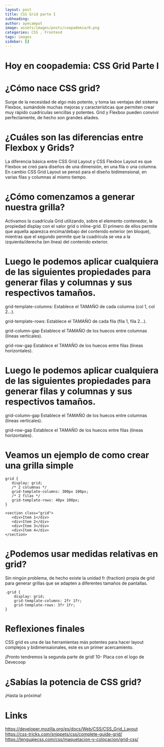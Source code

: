```yaml
---
layout: post
title: CSS Grid parte I
subheading: 
author: ayecampot
image: assets/images/posts/coopademia/0.png
categories: CSS , Frontend
tags: images
sidebar: []
---
```


# Hoy en coopademia: CSS Grid Parte I

# ¿Cómo nace CSS grid?
Surge de la necesidad de algo más potente, y toma las ventajas del sistema Flexbox, sumándole muchas mejoras y características que permiten crear muy rápido cuadrículas sencillas y potentes. 
Grid y Flexbox pueden convivir perfectamente, de hecho son grandes aliades.

# ¿Cuáles son las diferencias entre Flexbox y Grids?
La diferencia básica entre CSS Grid Layout y CSS Flexbox Layout es que Flexbox se creó para diseños de una dimensión, en una fila o una columna. En cambio CSS Grid Layout se pensó para el diseño bidimensional, en varias filas y columnas al mismo tiempo.


# ¿Cómo comenzamos a generar nuestra grilla?
Activamos la cuadrícula Grid utilizando, sobre el elemento contenedor, la propiedad display con el valor grid o inline-grid. El primero de ellos permite que aquella aparezca encima/debajo del contenido exterior (en bloque), mientras que el segundo permite que la cuadrícula se vea a la izquierda/derecha (en línea) del contenido exterior.

# Luego le podemos aplicar cualquiera de las siguientes propiedades para generar filas y columnas y sus respectivos tamaños.

grid-template-columns:
Establece el TAMAÑO de cada columna (col 1, col 2...).

grid-template-rows:
Establece el TAMAÑO de cada fila (fila 1, fila 2...).

grid-column-gap
Establece el TAMAÑO de los huecos entre columnas (líneas verticales).

grid-row-gap
Establece el TAMAÑO de los huecos entre filas
(líneas horizontales).


# Luego le podemos aplicar cualquiera de las siguientes propiedades para generar filas y columnas y sus respectivos tamaños.

grid-column-gap
Establece el TAMAÑO de los huecos entre columnas 
(líneas verticales).

grid-row-gap
Establece el TAMAÑO de los huecos entre filas
(líneas horizontales).

# Veamos un ejemplo de como crear una grilla simple

```
grid {
   display: grid;  
   /* 2 columnas */
   grid-template-columns: 300px 100px; 
   /* 2 filas */
   grid-template-rows: 40px 100px; 
}

<section class="grid">
   <div>Item 1</div>
   <div>Item 2</div>
   <div>Item 3</div>
   <div>Item 4</div>
</section>

```

# ¿Podemos usar medidas relativas en grid?
Sin ningún problema, de hecho existe la unidad fr (fraction) propia de grid para generar grillas que se adapten a diferentes tamaños de pantallas.

```
.grid {
    display: grid;  
    grid-template-columns: 2fr 1fr; 
    grid-template-rows: 3fr 1fr; 
}
```

# Reflexiones finales
CSS grid es una de las herramientas más potentes para hacer layout complejos y bidimensaionales, este es un primer acercamiento.

¡Pronto tendremos la segunda parte de grid!
10- Placa con el logo de Devecoop

# ¿Sabías la potencia de CSS grid?

¡Hasta la próxima!


# Links
https://developer.mozilla.org/es/docs/Web/CSS/CSS_Grid_Layout
https://css-tricks.com/snippets/css/complete-guide-grid/
https://lenguajecss.com/css/maquetacion-y-colocacion/grid-css/













